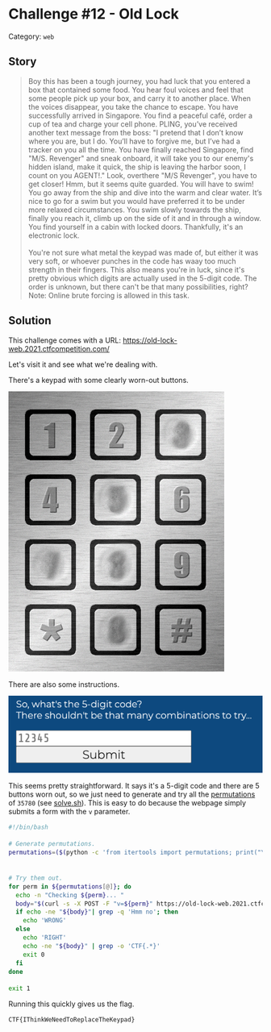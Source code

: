 # Challenge #12 - Old Lock

Category: `web`

## Story

>Boy this has been a tough journey, you had luck that you entered a box that contained some food. You hear foul voices and feel that some people pick up your box, and carry it to another place. When the voices disappear, you take the chance to escape. You have successfully arrived in Singapore. You find a peaceful café, order a cup of tea and charge your cell phone. PLING, you’ve received another text message from the boss: "I pretend that I don’t know where you are, but I do. You’ll have to forgive me, but I’ve had a tracker on you all the time. You have finally reached Singapore, find "M/S. Revenger" and sneak onboard, it will take you to our enemy's hidden island, make it quick, the ship is leaving the harbor soon, I count on you AGENT!." Look, overthere "M/S Revenger", you have to get closer! Hmm, but it seems quite guarded. You will have to swim! You go away from the ship and dive into the warm and clear water. It’s nice to go for a swim but you would have preferred it to be under more relaxed circumstances. You swim slowly towards the ship, finally you reach it, climb up on the side of it and in through a window. You find yourself in a cabin with locked doors. Thankfully, it's an electronic lock.<br/><br/>
>You're not sure what metal the keypad was made of, but either it was very soft, or whoever punches in the code has waay too much strength in their fingers. This also means you're in luck, since it's pretty obvious which digits are actually used in the 5-digit code. The order is unknown, but there can't be that many possibilities, right? Note: Online brute forcing is allowed in this task.

## Solution

This challenge comes with a URL: https://old-lock-web.2021.ctfcompetition.com/

Let's visit it and see what we're dealing with.

There's a keypad with some clearly worn-out buttons.

![Keypad with worn out buttons 3, 5, 7, 8 and 0](old_keypad.png)

There are also some instructions.

![Instructions to try a 5-digit code](instructions.png)

This seems pretty straightforward. It says it's a 5-digit code and there are 5 buttons worn out, so we just need to generate and try all the [permutations](https://en.wikipedia.org/wiki/Permutation) of `35780` (see [solve.sh](solve.sh)). This is easy to do because the webpage simply submits a form with the `v` parameter.

```sh
#!/bin/bash

# Generate permutations.
permutations=($(python -c 'from itertools import permutations; print("\n".join(["".join(perm) for perm in permutations("35780")]))'))


# Try them out.
for perm in ${permutations[@]}; do
  echo -n "Checking ${perm}... "
  body="$(curl -s -X POST -F "v=${perm}" https://old-lock-web.2021.ctfcompetition.com/)"
  if echo -ne "${body}"| grep -q 'Hmm no'; then
    echo 'WRONG'
  else
    echo 'RIGHT'
    echo -ne "${body}" | grep -o 'CTF{.*}'
    exit 0
  fi
done

exit 1
```

Running this quickly gives us the flag.

```
CTF{IThinkWeNeedToReplaceTheKeypad}
```
